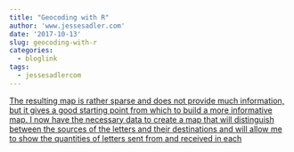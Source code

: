 ```yaml
---
title: "Geocoding with R"
author: 'www.jessesadler.com'
date: '2017-10-13'
slug: geocoding-with-r
categories:
  - bloglink
tags:
  - jessesadlercom
---
```


[The resulting map is rather sparse and does not provide much information, but it gives a good starting point from which to build a more informative map. I now have the necessary data to create a map that will distinguish between the sources of the letters and their destinations and will allow me to show the quantities of letters sent from and received in each<i class="fas fa-external-link-alt"></i>](https://jessesadler.com/post/geocoding-with-r/)

